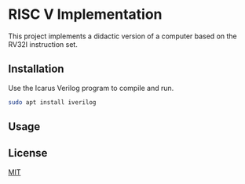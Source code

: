 # RISC V Implementation

This project implements a didactic version of a computer based on the RV32I instruction set.

## Installation

Use the Icarus Verilog program to compile and run.

```bash
sudo apt install iverilog
```

## Usage




## License

[MIT](https://choosealicense.com/licenses/mit/)
